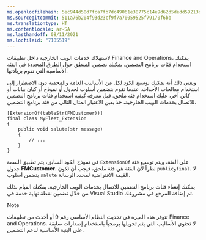 ```yaml
---
ms.openlocfilehash: 5ec944d50d7fca7fb7dc49061e38775c14e9d62d5dedd59213d9f23e39a2cd16
ms.sourcegitcommit: 511a76b204f93d23cf9f7a70059525f79170f6bb
ms.translationtype: HT
ms.contentlocale: ar-SA
ms.lasthandoff: 08/11/2021
ms.locfileid: "7105519"
---
```


لاستهلاك خدمات الويب الخارجية داخل تطبيقات Finance and Operations، يمكنك استخدام فئات برنامج التضمين. يمكنك تضمين المنطق حول الطرق المحددة في الفئة الأساسية التي تقوم بزيادتها. 

ويعني ذلك أنه يمكنك توسيع الكود لكل من الأساليب العامة والمحمية دون الاضطرار إلى استخدام معالجات الأحداث. عندما تقوم بتضمين أسلوب لجدول أو نموذج أو كيان بيانات أو كائن آخر، عليك استخدام فئة ملحق. قبل معرفة كيفية استخدام فئات برنامج التضمين للاتصال بخدمات الويب الخارجية، خذ بعين الاعتبار المثال التالي من فئة برنامج التضمين.

```xpp
[ExtensionOf(tableStr(FMCustomer))]
final class MyFleet_Extension
{
    public void salute(str message)
    {
        // ...
    }
}
```
في نموذج الكود السابق، يتم تطبيق السمة `ExtensionOf` على الفئة، ويتم توسيع فئة جدول **FMCustomer**. نظراً لأن الفئة هي فئة ملحق، فيجب أن تكون `public`و`final`. لا يتضمن أسلوب `salute` القيمة الافتراضية لمحدد الرسالة.

يمكنك إنشاء فئات برنامج التضمين للاتصال بخدمات الويب الخارجية. يمكنك القيام بذلك من خلال تضمين نقطة نهاية خدمة في Visual Studio ثم إضافة المرجع في مشروعك.

> [!NOTE]
> تتوفر هذه الميزة في تحديث النظام الأساسي رقم 9 أو أحدث من تطبيقات Finance and Operations. لا تحتوي الأساليب التي يتم تحويلها برمجياً باستخدام إصدارات سابقة على البنية الأساسية لدعم التضمين.
